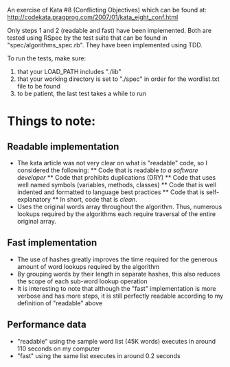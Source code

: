 An exercise of Kata #8 (Conflicting Objectives) which can be found at: http://codekata.pragprog.com/2007/01/kata_eight_conf.html

Only steps 1 and 2 (readable and fast) have been implemented.
Both are tested using RSpec by the test suite that can be found in "spec/algorithms_spec.rb". They have been implemented using TDD.

To run the tests, make sure:
1. that your LOAD_PATH includes "./lib"
1. that your working directory is set to "./spec" in order for the wordlist.txt file to be found
1. to be patient, the last test takes a while to run

# Things to note:

## Readable implementation

* The kata article was not very clear on what is "readable" code, so I considered the following:
** Code that is readable *to a software developer*
** Code that prohibits duplications (DRY)
** Code that uses well named symbols (variables, methods, classes)
** Code that is well indented and formatted to language best practices
** Code that is self-explanatory
** In short, code that is *clean*.
* Uses the original words array throughout the algorithm. Thus, numerous lookups required by the algorithms each require traversal of the entire original array.

## Fast implementation

* The use of hashes greatly improves the time required for the generous amount of word lookups required by the algorithm
* By grouping words by their length in separate hashes, this also reduces the scope of each sub-word lookup operation
* It is interesting to note that although the "fast" implementation is more verbose and has more steps, it is still perfectly readable according to my definition of "readable" above

## Performance data

* "readable" using the sample word list (45K words) executes in around 110 seconds on my computer
* "fast" using the same list executes in around 0.2 seconds
